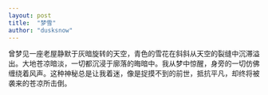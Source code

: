 ```yaml
---
layout: post
title:  "梦雪"
author: "dusksnow"
---
```


曾梦见一座老屋静默于灰暗旋转的天空，青色的雪花在斜斜从天空的裂缝中沉滞溢出。大地苍凉暗淡，一切都沉浸于廓落的晦暗中。我从梦中惊醒，身旁的一切仿佛缠绕着风声。这种神秘总是让我着迷，像是捉摸不到的前世，抵抗平凡，却终将被袭来的苍凉所击倒。